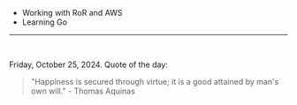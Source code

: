 - Working with RoR and AWS
- Learning Go

---

<br>

<!-- quote_marker -->
Friday, October 25, 2024. Quote of the day:

> "Happiness is secured through virtue; it is a good attained by man's own will." - Thomas Aquinas
